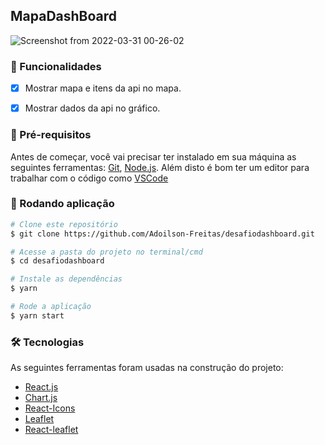 ## MapaDashBoard


![Screenshot from 2022-03-31 00-26-02](https://user-images.githubusercontent.com/56658900/160971853-3da5aec9-016d-4093-8b2a-35183b2cb50b.png)


### 📝 Funcionalidades

- [x] Mostrar mapa e itens da api no mapa.
- [x] Mostrar dados da api no gráfico.


### 📄 Pré-requisitos

Antes de começar, você vai precisar ter instalado em sua máquina as seguintes ferramentas:
[Git](https://git-scm.com), [Node.js](https://nodejs.org/en/). 
Além disto é bom ter um editor para trabalhar com o código como [VSCode](https://code.visualstudio.com/)

### 🎲 Rodando aplicação

```bash
# Clone este repositório
$ git clone https://github.com/Adoilson-Freitas/desafiodashboard.git

# Acesse a pasta do projeto no terminal/cmd
$ cd desafiodashboard

# Instale as dependências
$ yarn

# Rode a aplicação
$ yarn start
```


### 🛠 Tecnologias

As seguintes ferramentas foram usadas na construção do projeto:


- [React.js](https://pt-br.reactjs.org/)
- [Chart.js](https://www.chartjs.org/docs/latest/)
- [React-Icons](https://react-icons.github.io/react-icons/)
- [Leaflet](https://leafletjs.com/)
- [React-leaflet](https://react-leaflet.js.org/)
